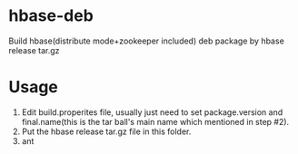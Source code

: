 hbase-deb
=========

Build hbase(distribute mode+zookeeper included) deb package by hbase release tar.gz

Usage
=========

1) Edit build.properites file, usually just need to set package.version and final.name(this is the tar ball's main name which mentioned in step #2).
2) Put the hbase release tar.gz file in this folder.
3) ant

